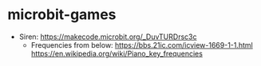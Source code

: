 # microbit-games

* Siren: https://makecode.microbit.org/_DuvTURDrsc3c
   * Frequencies from below: https://bbs.21ic.com/icview-1669-1-1.html https://en.wikipedia.org/wiki/Piano_key_frequencies
